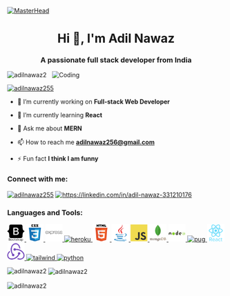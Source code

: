 [![MasterHead](https://www.pramukhdigital.com/wp-content/uploads/2018/07/New-PNC-Animated-Banners.gif)]()
<h1 align="center">Hi 👋, I'm Adil Nawaz</h1>
<h3 align="center">A passionate full stack developer from India</h3>
<img align="right" alt="Coding" width="400"
    src="https://www.wingstechsolutions.com/wp-content/uploads/2022/03/full-stack-development.gif">
<p align="left"> <img src="https://komarev.com/ghpvc/?username=adilnawaz2&label=Profile%20views&color=0e75b6&style=flat"
        alt="adilnawaz2" /> </p>

<p align="left"> <a href="https://twitter.com/adilnawaz255" target="blank"><img
            src="https://img.shields.io/twitter/follow/adilnawaz255?logo=twitter&style=for-the-badge"
            alt="adilnawaz255" /></a> </p>

- 🔭 I’m currently working on **Full-stack Web Developer**

- 🌱 I’m currently learning **React**

- 💬 Ask me about **MERN**

- 📫 How to reach me **adilnawaz256@gmail.com**

- ⚡ Fun fact **I think I am funny**

<h3 align="left">Connect with me:</h3>
<p align="left">
    <a href="https://twitter.com/adilnawaz255" target="blank"><img align="center"
            src="https://raw.githubusercontent.com/rahuldkjain/github-profile-readme-generator/master/src/images/icons/Social/twitter.svg"
            alt="adilnawaz255" height="30" width="40" /></a>
    <a href="https://linkedin.com/in/adil-nawaz-331210176" target="blank"><img align="center"
            src="https://raw.githubusercontent.com/rahuldkjain/github-profile-readme-generator/master/src/images/icons/Social/linked-in-alt.svg"
            alt="https://linkedin.com/in/adil-nawaz-331210176" height="30" width="40" /></a>
</p>

<h3 align="left">Languages and Tools:</h3>
<p align="left"> <a href="https://getbootstrap.com" target="_blank" rel="noreferrer"> <img
            src="https://raw.githubusercontent.com/devicons/devicon/master/icons/bootstrap/bootstrap-plain-wordmark.svg"
            alt="bootstrap" width="40" height="40" /> </a> <a href="https://www.w3schools.com/css/" target="_blank"
        rel="noreferrer"> <img
            src="https://raw.githubusercontent.com/devicons/devicon/master/icons/css3/css3-original-wordmark.svg"
            alt="css3" width="40" height="40" /> </a> <a href="https://expressjs.com" target="_blank" rel="noreferrer">
        <img src="https://raw.githubusercontent.com/devicons/devicon/master/icons/express/express-original-wordmark.svg"
            alt="express" width="40" height="40" /> </a> <a href="https://heroku.com" target="_blank" rel="noreferrer">
        <img src="https://www.vectorlogo.zone/logos/heroku/heroku-icon.svg" alt="heroku" width="40" height="40" /> </a>
    <a href="https://www.w3.org/html/" target="_blank" rel="noreferrer"> <img
            src="https://raw.githubusercontent.com/devicons/devicon/master/icons/html5/html5-original-wordmark.svg"
            alt="html5" width="40" height="40" /> </a> <a href="https://www.java.com" target="_blank" rel="noreferrer">
        <img src="https://raw.githubusercontent.com/devicons/devicon/master/icons/java/java-original.svg" alt="java"
            width="40" height="40" /> </a> <a href="https://developer.mozilla.org/en-US/docs/Web/JavaScript"
        target="_blank" rel="noreferrer"> <img
            src="https://raw.githubusercontent.com/devicons/devicon/master/icons/javascript/javascript-original.svg"
            alt="javascript" width="40" height="40" /> </a> <a href="https://www.mongodb.com/" target="_blank"
        rel="noreferrer"> <img
            src="https://raw.githubusercontent.com/devicons/devicon/master/icons/mongodb/mongodb-original-wordmark.svg"
            alt="mongodb" width="40" height="40" /> </a> <a href="https://nodejs.org" target="_blank" rel="noreferrer">
        <img src="https://raw.githubusercontent.com/devicons/devicon/master/icons/nodejs/nodejs-original-wordmark.svg"
            alt="nodejs" width="40" height="40" /> </a> <a href="https://pugjs.org" target="_blank" rel="noreferrer">
        <img src="https://cdn.worldvectorlogo.com/logos/pug.svg" alt="pug" width="40" height="40" /> </a> <a
        href="https://reactjs.org/" target="_blank" rel="noreferrer"> <img
            src="https://raw.githubusercontent.com/devicons/devicon/master/icons/react/react-original-wordmark.svg"
            alt="react" width="40" height="40" /> </a> <a href="https://redux.js.org" target="_blank" rel="noreferrer">
        <img src="https://raw.githubusercontent.com/devicons/devicon/master/icons/redux/redux-original.svg" alt="redux"
            width="40" height="40" /> </a> 
            <a href="https://tailwindcss.com/" target="_blank" rel="noreferrer"> <img
                src="https://www.vectorlogo.zone/logos/tailwindcss/tailwindcss-icon.svg" alt="tailwind" width="40"
                height="40" /> </a>
                <a href="https://python.org/" target="_blank" rel="noreferrer"> <img
                    src="https://www.vectorlogo.zone/logos/python/python-icon.svg" alt="python" width="40"
                    height="40" /> </a>
</p>

<p><img align="left"
        src="https://github-readme-stats.vercel.app/api/top-langs?username=adilnawaz256&show_icons=true&locale=en&layout=compact"
        alt="adilnawaz2" /></p>

<p>&nbsp;<img align="center"
        src="https://github-readme-stats.vercel.app/api?username=adilnawaz256&show_icons=true&locale=en"
        alt="adilnawaz2" /></p>

<p><img align="center" src="https://github-readme-streak-stats.herokuapp.com/?user=adilnawaz256&" alt="adilnawaz2" />
</p>
